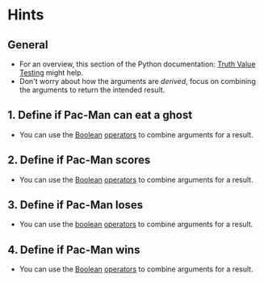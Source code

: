 # Hints

## General

- For an overview, this section of the Python documentation: [Truth Value Testing][stdlib-bools] might help.
- Don't worry about how the arguments are _derived_, focus on combining the arguments to return the intended result.

## 1. Define if Pac-Man can eat a ghost

- You can use the [Boolean][boolean] [operators][Boolean-operators] to combine arguments for a result.

## 2. Define if Pac-Man scores

- You can use the [Boolean][boolean] [operators][Boolean-operators] to combine arguments for a result.

## 3. Define if Pac-Man loses

- You can use the [boolean][Boolean] [operators][Boolean-operators] to combine arguments for a result.

## 4. Define if Pac-Man wins

- You can use the [Boolean][boolean] [operators][Boolean-operators] to combine arguments for a result.

[Boolean-operators]: https://docs.python.org/3/library/stdtypes.html#boolean-operations-and-or-not
[boolean]: https://docs.python.org/3/library/stdtypes.html#truth
[stdlib-bools]: https://docs.python.org/3/library/stdtypes.html#truth-value-testing